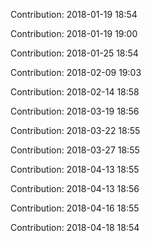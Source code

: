 Contribution: 2018-01-19 18:54

Contribution: 2018-01-19 19:00

Contribution: 2018-01-25 18:54

Contribution: 2018-02-09 19:03

Contribution: 2018-02-14 18:58

Contribution: 2018-03-19 18:56

Contribution: 2018-03-22 18:55

Contribution: 2018-03-27 18:55

Contribution: 2018-04-13 18:55

Contribution: 2018-04-13 18:56

Contribution: 2018-04-16 18:55

Contribution: 2018-04-18 18:54

